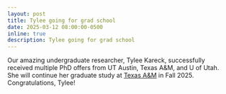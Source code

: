```yaml
---
layout: post
title: Tylee going for grad school
date: 2025-03-12 08:00:00-0500
inline: true
description: Tylee going for grad school
---
```


Our amazing undergraduate researcher, Tylee Kareck, successfully received multiple PhD offers from UT Austin, Texas A&M, and U of Utah. She will continue her graduate study at [Texas A&M](https://engineering.tamu.edu/chemical/index.html) in Fall 2025. Congratulations, Tylee!
